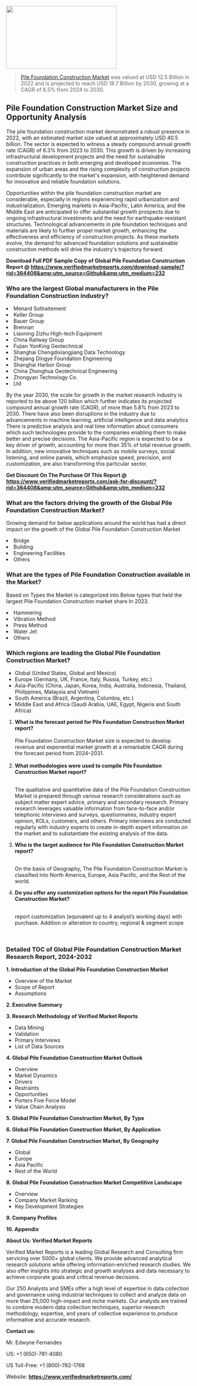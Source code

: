 
<img src="https://ffe5etoiles.com/wp-content/uploads/2024/12/MST1-300x171.png" alt="" width="300" height="171" class="alignnone size-medium wp-image-20088" /><blockquote><p><p><a href="https://www.verifiedmarketreports.com/download-sample/?rid=364408&utm_source=Github&utm_medium=232" target="_blank">Pile Foundation Construction Market</a> was valued at USD 12.5 Billion in 2022 and is projected to reach USD 18.7 Billion by 2030, growing at a CAGR of 6.5% from 2024 to 2030.</p></blockquote><p><h2>Pile Foundation Construction Market Size and Opportunity Analysis</h2> <p>The pile foundation construction market demonstrated a robust presence in 2022, with an estimated market size valued at approximately USD 40.5 billion. The sector is expected to witness a steady compound annual growth rate (CAGR) of 6.3% from 2023 to 2030. This growth is driven by increasing infrastructural development projects and the need for sustainable construction practices in both emerging and developed economies. The expansion of urban areas and the rising complexity of construction projects contribute significantly to the market's expansion, with heightened demand for innovative and reliable foundation solutions.</p> <p>Opportunities within the pile foundation construction market are considerable, especially in regions experiencing rapid urbanization and industrialization. Emerging markets in Asia-Pacific, Latin America, and the Middle East are anticipated to offer substantial growth prospects due to ongoing infrastructural investments and the need for earthquake-resistant structures. Technological advancements in pile foundation techniques and materials are likely to further propel market growth, enhancing the effectiveness and efficiency of construction projects. As these markets evolve, the demand for advanced foundation solutions and sustainable construction methods will drive the industry's trajectory forward.</p> </p><p class=""><strong>Download Full PDF Sample Copy of Global Pile Foundation Construction Report @ <a href="https://www.verifiedmarketreports.com/download-sample/?rid=364408&amp;utm_source=Github&amp;utm_medium=232" target="_blank">https://www.verifiedmarketreports.com/download-sample/?rid=364408&amp;utm_source=Github&amp;utm_medium=232</a></strong></p><h3 id="" class="">Who are the largest Global manufacturers in the Pile Foundation Construction industry?</h3><p><li>Menard Soltraitement</li><li> Keller Group</li><li> Bauer Group</li><li> Brennan</li><li> Liaoning Zizhu High-tech Equipment</li><li> China Railway Group</li><li> Fujian YonKing Geotechnical</li><li> Shanghai Chengdixiangjiang Data Technology</li><li> Zhejiang Dingye Foundation Engineering</li><li> Shanghai Harbor Group</li><li> China Zhonghua Geotechnical Engineering</li><li> Zhongyan Technology Co.</li><li> Ltd</li></p><div class=""><div class="" dir="" data-message-author-role="" data-message-id="" data-message-model-slug=""><div class=""><div class=""><div class=""><div class="" dir="" data-message-author-role="" data-message-id="" data-message-model-slug=""><div class=""><div class=""><p>By the year 2030, the scale for growth in the market research industry is reported to be above 120 billion which further indicates its projected compound annual growth rate (CAGR), of more than 5.8% from 2023 to 2030. There have also been disruptions in the industry due to advancements in machine learning, artificial intelligence and data analytics There is predictive analysis and real time information about consumers which such technologies provide to the companies enabling them to make better and precise decisions. The Asia-Pacific region is expected to be a key driver of growth, accounting for more than 35% of total revenue growth. In addition, new innovative techniques such as mobile surveys, social listening, and online panels, which emphasize speed, precision, and customization, are also transforming this particular sector.</p><p><strong>Get Discount On The Purchase Of This Report @&nbsp; <a href="https://www.verifiedmarketreports.com/ask-for-discount/?rid=364408&amp;utm_source=Github&amp;utm_medium=232" target="_blank">https://www.verifiedmarketreports.com/ask-for-discount/?rid=364408&amp;utm_source=Github&amp;utm_medium=232</a></strong></p></div></div></div></div></div></div></div></div><h3 id="" class="">What are the factors driving the growth of the Global Pile Foundation Construction Market?</h3><p id="" class="">Growing demand for below applications around the world has had a direct impact on the growth of the Global Pile Foundation Construction Market</p><p id="" class=""><li>Bridge</li><li> Building</li><li> Engineering Facilities</li><li> Others</li></p><h3 id="" class="">What are the types of Pile Foundation Construction available in the Market?</h3><p id="" class="">Based on Types the Market is categorized into Below types that held the largest Pile Foundation Construction market share In 2023.</p><p id="" class=""><li>Hammering</li><li> Vibration Method</li><li> Press Method</li><li> Water Jet</li><li> Others</li></p><h3 id="" class="">Which regions are leading the Global Pile Foundation Construction Market?</h3><ul><li>Global (United States, Global and Mexico)</li><li>Europe (Germany, UK, France, Italy, Russia, Turkey, etc.)</li><li>Asia-Pacific (China, Japan, Korea, India, Australia, Indonesia, Thailand, Philippines, Malaysia and Vietnam)</li><li>South America (Brazil, Argentina, Columbia, etc.)</li><li>Middle East and Africa (Saudi Arabia, UAE, Egypt, Nigeria and South Africa)</li></ul><p><ol><li><strong>What is the forecast period for Pile Foundation Construction Market report?<br /></strong><br /><span data-sheets-root="1" data-sheets-value="{&quot;1&quot;:2,&quot;2&quot;:&quot;XXXX size is expected to develop revenue and exponential market growth at a remarkable CAGR during the forecast period from 2024&ndash;2030.&quot;}" data-sheets-userformat="{&quot;2&quot;:12674,&quot;4&quot;:{&quot;1&quot;:2,&quot;2&quot;:16776960},&quot;10&quot;:2,&quot;11&quot;:0,&quot;15&quot;:&quot;Arial&quot;,&quot;16&quot;:12}">Pile Foundation Construction Market size is expected to develop revenue and exponential market growth at a remarkable CAGR during the forecast period from 2024&ndash;2031.</span><br /><br /></li><li><strong>What methodologies were used to compile Pile Foundation Construction Market report?<br /><br /></strong><p>The qualitative and quantitative data of the&nbsp;Pile Foundation Construction Market is prepared through various research considerations such as subject matter expert advice, primary and secondary research. Primary research leverages valuable information from face-to-face and/or telephonic interviews and surveys, questionnaires, industry expert opinion, KOLs, customers, and others. Primary interviews are conducted regularly with industry experts to create in-depth expert information on the market and to substantiate the existing analysis of the data.&nbsp;</p></li><li><strong>Who is the target audience for Pile Foundation Construction Market report?<br /><br /></strong><p>On the basis of Geography, The&nbsp;Pile Foundation Construction Market is classified into North America, Europe, Asia Pacific, and the Rest of the world.</p></li><li><strong>Do you offer any customization options for the report Pile Foundation Construction Market?<br /><br /></strong><p>report customization (equivalent up to 4 analyst&rsquo;s working days) with purchase. Addition or alteration to country, regional &amp; segment scope</p><p>&nbsp;</p></li></ol></p><h3 id="" class="">Detailed TOC of Global Pile Foundation Construction Market Research Report, 2024-2032</h3><p id="" class=""><strong>1. Introduction of the Global Pile Foundation Construction Market</strong></p><ul><li>Overview of the Market</li><li>Scope of Report</li><li>Assumptions</li></ul><p id="" class=""><strong>2. Executive Summary</strong></p><p id="" class=""><strong>3. Research Methodology of&nbsp;Verified Market Reports</strong></p><ul><li>Data Mining</li><li>Validation</li><li>Primary Interviews</li><li>List of Data Sources</li></ul><p id="" class=""><strong>4. Global Pile Foundation Construction Market Outlook</strong></p><ul><li>Overview</li><li>Market Dynamics</li><li>Drivers</li><li>Restraints</li><li>Opportunities</li><li>Porters Five Force Model</li><li>Value Chain Analysis</li></ul><p id="" class=""><strong>5. Global Pile Foundation Construction Market, By&nbsp;Type</strong></p><p id="" class=""><strong>6. Global Pile Foundation Construction Market, By Application</strong></p><p id="" class=""><strong>7. Global Pile Foundation Construction Market, By Geography</strong></p><ul><li>Global</li><li>Europe</li><li>Asia Pacific</li><li>Rest of the World</li></ul><p id="" class=""><strong>8. Global Pile Foundation Construction Market Competitive Landscape</strong></p><ul><li>Overview</li><li>Company Market Ranking</li><li>Key Development Strategies</li></ul><p id="" class=""><strong>9. Company Profiles</strong></p><p id="" class=""><strong>10. Appendix</strong></p><p id="" class=""><strong>About Us: Verified Market Reports</strong></p><p id="" class="">Verified Market Reports is a leading Global Research and Consulting firm servicing over 5000+ global clients. We provide advanced analytical research solutions while offering information-enriched research studies. We also offer insights into strategic and growth analyses and data necessary to achieve corporate goals and critical revenue decisions.</p><p id="" class="">Our 250 Analysts and SMEs offer a high level of expertise in data collection and governance using industrial techniques to collect and analyze data on more than 25,000 high-impact and niche markets. Our analysts are trained to combine modern data collection techniques, superior research methodology, expertise, and years of collective experience to produce informative and accurate research.</p><p id="" class=""><strong>Contact us:</strong></p><p id="" class="">Mr. Edwyne Fernandes</p><p id="" class="">US: +1 (650)-781-4080</p><p id="" class="">US Toll-Free: +1 (800)-782-1768</p><p id="" class="">Website: <a target="" data-test-app-aware-link=""><strong>https://www.verifiedmarketreports.com/</strong></a></p>
